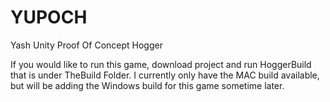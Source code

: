 # YUPOCH
Yash Unity Proof Of Concept Hogger

If you would like to run this game, download project and run HoggerBuild that is under TheBuild Folder. 
I currently only have the MAC build available, but will be adding the Windows build for this game sometime
later.
